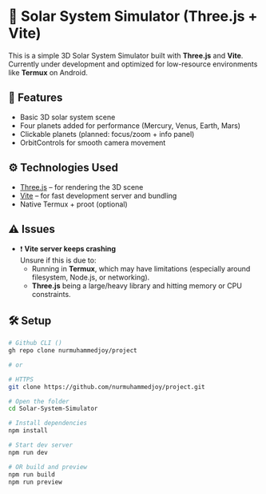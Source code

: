 # 🌌 Solar System Simulator (Three.js + Vite)

This is a simple 3D Solar System Simulator built with **Three.js** and **Vite**.  
Currently under development and optimized for low-resource environments like **Termux** on Android.

## 🚀 Features

- Basic 3D solar system scene
- Four planets added for performance (Mercury, Venus, Earth, Mars)
- Clickable planets (planned: focus/zoom + info panel)
- OrbitControls for smooth camera movement

## ⚙️ Technologies Used

- [Three.js](https://threejs.org/) – for rendering the 3D scene
- [Vite](https://vitejs.dev/) – for fast development server and bundling
- Native Termux + proot (optional)

## ⚠️ Issues

- ❗ **Vite server keeps crashing**  
  Unsure if this is due to:
  - Running in **Termux**, which may have limitations (especially around filesystem, Node.js, or networking).
  - **Three.js** being a large/heavy library and hitting memory or CPU constraints.
  

## 🛠️ Setup

```bash
# Github CLI ()
gh repo clone nurmuhammedjoy/project

# or

# HTTPS
git clone https://github.com/nurmuhammedjoy/project.git

# Open the folder 
cd Solar-System-Simulator

# Install dependencies
npm install

# Start dev server
npm run dev

# OR build and preview
npm run build
npm run preview
